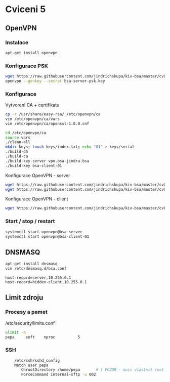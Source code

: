 # Cviceni 5

## OpenVPN

### Instalace

```bash
apt-get install openvpn
```

### Konfigurace PSK

```bash
wget https://raw.githubusercontent.com/jindrichskupa/kiv-bsa/master/cv05-openvpn/bsa-server-psk.conf
openvpn --genkey --secret bsa-server-psk.key
```

### Konfigurace

Vytvoreni CA + certifikatu

```bash
cp -r /usr/share/easy-rsa/ /etc/openvpn/ca
vim /etc/openvpn/ca/vars
vim /etc/openvpn/ca/openssl-1.0.0.cnf

cd /etc/openvpn/ca
source vars
./clean-all
mkdir keys; touch keys/index.txt; echo "01" > keys/serial
./build-dh
./build-ca
./build-key-server vpn.bsa-jindra.bsa
./build-key bsa-client-01
```

Konfigurace OpenVPN - server

```bash
wget https://raw.githubusercontent.com/jindrichskupa/kiv-bsa/master/cv05-openvpn/bsa-server.conf
wget https://raw.githubusercontent.com/jindrichskupa/kiv-bsa/master/cv05-openvpn/bsa-client-01
```

Konfigurace OpenVPN - client

```bash
wget https://raw.githubusercontent.com/jindrichskupa/kiv-bsa/master/cv05-openvpn/bsa-client-01.conf
``` 

### Start / stop / restart

```bash
systemctl start openvpn@bsa-server
systemctl start openvpn@bsa-client-01
```

## DNSMASQ

```bash
apt-get install dnsmasq
vim /etc/dnsmasq.d/bsa.conf
```

```
host-record=server,10.255.0.1
host-record=hidden-client,10.255.0.1
```

## Limit zdroju

### Procesy a pamet

/etc/security/limits.conf

```bash
ulimit -a
pepa     soft    nproc          5
```

### SSH

```bash
	/etc/ssh/sshd_config
	Match user pepa
	   ChrootDirectory /home/pepa 		# ( POZOR - musi vlastnit root )
	   ForceCommand internal-sftp -u 002
```
